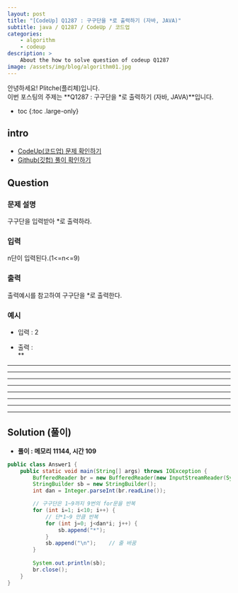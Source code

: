 ```yaml
---
layout: post
title: "[CodeUp] Q1287 : 구구단을 *로 출력하기 (자바, JAVA)"
subtitle: java / Q1287 / CodeUp / 코드업
categories:
    - algorithm
    - codeup
description: >
    About the how to solve question of codeup Q1287
image: /assets/img/blog/algorithm01.jpg
---
```


안녕하세요! Plitche(플리체)입니다.  
이번 포스팅의 주제는 **Q1287 : 구구단을 *로 출력하기 (자바, JAVA)**입니다.

* toc
{:toc .large-only}

## intro
* [CodeUp(코드업) 문제 확인하기](https://codeup.kr/problem.php?id=1287)  
* [Github(깃헙) 풀이 확인하기](https://github.com/plitche/CodeUp_Solution/tree/master/Q1201~Q1300/Q1287)  

## Question
### 문제 설명
구구단을 입력받아 *로 출력하라.  

### 입력
n단이 입력된다.(1<=n<=9)  

### 출력
출력예시를 참고하여 구구단을 *로 출력한다.  

### 예시
* 입력 : 2  

* 출력 :  
**  
****  
******  
********  
**********  
************  
**************  
****************  
******************  

## Solution (풀이)
* **풀이 : 메모리 11144, 시간 109**  

```java
public class Answer1 {
	public static void main(String[] args) throws IOException {
		BufferedReader br = new BufferedReader(new InputStreamReader(System.in));
		StringBuilder sb = new StringBuilder();
		int dan = Integer.parseInt(br.readLine());

		// 구구단은 1~9까지 9번의 for문을 반복
		for (int i=1; i<10; i++) {
			// 단*1~9 만큼 반복
			for (int j=0; j<dan*i; j++) {
				sb.append("*");
			}
			sb.append("\n");	// 줄 바꿈
		}
		
		System.out.println(sb);
		br.close();
	}
}
```  
